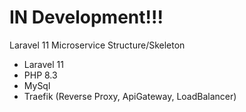 # IN Development!!!


Laravel 11 Microservice Structure/Skeleton

- Laravel 11
- PHP 8.3
- MySql
- Traefik (Reverse Proxy, ApiGateway, LoadBalancer)